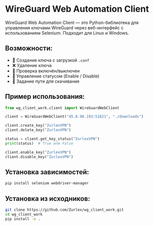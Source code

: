 # WireGuard Web Automation Client

WireGuard Web Automation Client — это Python-библиотека для управления ключами WireGuard через веб-интерфейс с использованием Selenium. Подходит для Linux и Windows.

## Возможности:
- 🔐 Создание ключа с загрузкой `.conf`
- ❌ Удаление ключа
- 📶 Проверка включён/выключен
- 🔁 Управление статусом (Enable / Disable)
- 💾 Задание пути для скачивания

## Пример использования:

```python
from wg_client_work.client import WireGuardWebClient

client = WireGuardWebClient("45.8.98.193:51821", "./downloads")

client.create_key("ZurlexVPN")
client.delete_key("ZurlexVPN")

status = client.get_key_status("ZurlexVPN")
print(status)  # True или False

client.enable_key("ZurlexVPN")
client.disable_key("ZurlexVPN")
```

## Установка зависимостей:

```bash
pip install selenium webdriver-manager
```

## Установка из исходников:

```bash
git clone https://github.com/Zurlex/wg_client_work.git
cd wg_client_work
pip install -e .
```